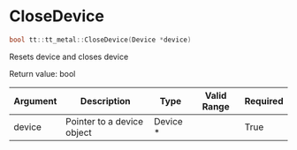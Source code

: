 # CloseDevice

```cpp
bool tt::tt_metal::CloseDevice(Device *device)
```

Resets device and closes device

Return value: bool

| Argument      | Description                | Type      | Valid Range      | Required       |
|---------------|----------------------------|-----------|------------------|----------------|
| device        | Pointer to a device object | Device \* |                  | True           |
